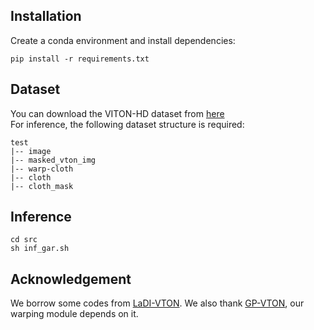 ## Installation
Create a conda environment and install dependencies:
```
pip install -r requirements.txt
```
## Dataset
You can download the VITON-HD dataset from [here](https://github.com/xiezhy6/GP-VTON) <br>
For inference, the following dataset structure is required: <br>
```
test
|-- image
|-- masked_vton_img 
|-- warp-cloth
|-- cloth
|-- cloth_mask
```
## Inference
```
cd src
sh inf_gar.sh
```
## Acknowledgement
We borrow some codes from [LaDI-VTON](https://github.com/miccunifi/ladi-vton). We also thank [GP-VTON](https://github.com/xiezhy6/GP-VTON), our warping module depends on it.
